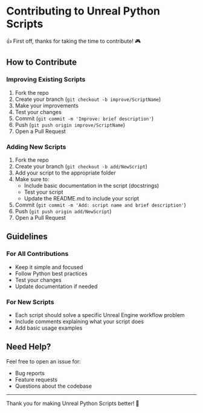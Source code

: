 # Contributing to Unreal Python Scripts

👍 First off, thanks for taking the time to contribute! 🎮

## How to Contribute

### Improving Existing Scripts
1. Fork the repo
2. Create your branch (`git checkout -b improve/ScriptName`)
3. Make your improvements
4. Test your changes
5. Commit (`git commit -m 'Improve: brief description'`)
6. Push (`git push origin improve/ScriptName`)
7. Open a Pull Request

### Adding New Scripts
1. Fork the repo
2. Create your branch (`git checkout -b add/NewScript`)
3. Add your script to the appropriate folder
4. Make sure to:
   - Include basic documentation in the script (docstrings)
   - Test your script
   - Update the README.md to include your script
5. Commit (`git commit -m 'Add: script name and brief description'`)
6. Push (`git push origin add/NewScript`)
7. Open a Pull Request

## Guidelines

### For All Contributions
- Keep it simple and focused
- Follow Python best practices
- Test your changes
- Update documentation if needed

### For New Scripts
- Each script should solve a specific Unreal Engine workflow problem
- Include comments explaining what your script does
- Add basic usage examples

## Need Help?
Feel free to open an issue for:
- Bug reports
- Feature requests
- Questions about the codebase

---

Thank you for making Unreal Python Scripts better! 🚀
